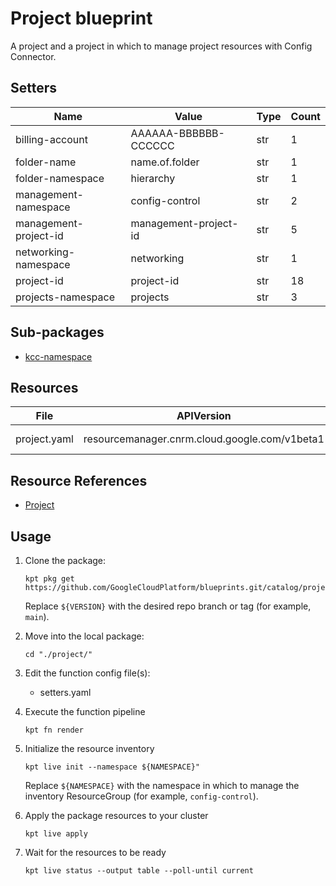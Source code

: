 <!-- BEGINNING OF PRE-COMMIT-BLUEPRINT DOCS HOOK:TITLE -->
# Project blueprint


<!-- END OF PRE-COMMIT-BLUEPRINT DOCS HOOK:TITLE -->
<!-- BEGINNING OF PRE-COMMIT-BLUEPRINT DOCS HOOK:BODY -->
A project and a project in which to manage project resources with
Config Connector.

## Setters

|         Name          |         Value         | Type | Count |
|-----------------------|-----------------------|------|-------|
| billing-account    | AAAAAA-BBBBBB-CCCCCC  | str  |     1 |
| folder-name           | name.of.folder        | str  |     1 |
| folder-namespace      | hierarchy             | str  |     1 |
| management-namespace  | config-control        | str  |     2 |
| management-project-id | management-project-id | str  |     5 |
| networking-namespace  | networking            | str  |     1 |
| project-id            | project-id            | str  |    18 |
| projects-namespace    | projects              | str  |     3 |

## Sub-packages

- [kcc-namespace](kcc-namespace)

## Resources

|     File     |                  APIVersion                   |  Kind   |    Name    | Namespace |
|--------------|-----------------------------------------------|---------|------------|-----------|
| project.yaml | resourcemanager.cnrm.cloud.google.com/v1beta1 | Project | project-id | projects  |

## Resource References

- [Project](https://cloud.google.com/config-connector/docs/reference/resource-docs/resourcemanager/project)

## Usage

1.  Clone the package:
    ```shell
    kpt pkg get https://github.com/GoogleCloudPlatform/blueprints.git/catalog/project@${VERSION}
    ```
    Replace `${VERSION}` with the desired repo branch or tag
    (for example, `main`).

1.  Move into the local package:
    ```shell
    cd "./project/"
    ```

1.  Edit the function config file(s):
    - setters.yaml

1.  Execute the function pipeline
    ```shell
    kpt fn render
    ```

1.  Initialize the resource inventory
    ```shell
    kpt live init --namespace ${NAMESPACE}"
    ```
    Replace `${NAMESPACE}` with the namespace in which to manage
    the inventory ResourceGroup (for example, `config-control`).

1.  Apply the package resources to your cluster
    ```shell
    kpt live apply
    ```

1.  Wait for the resources to be ready
    ```shell
    kpt live status --output table --poll-until current
    ```

<!-- END OF PRE-COMMIT-BLUEPRINT DOCS HOOK:BODY -->
